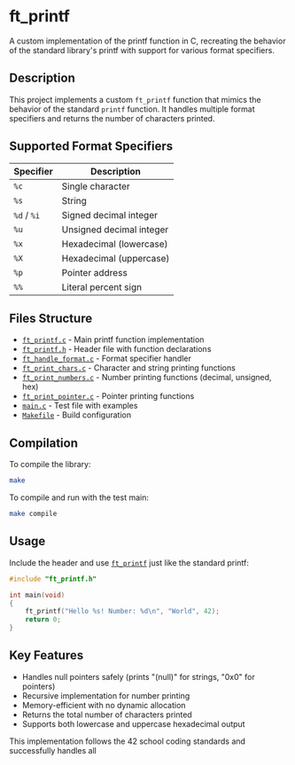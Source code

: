 # ft_printf

A custom implementation of the printf function in C, recreating the behavior of the standard library's printf with support for various format specifiers.

## Description

This project implements a custom `ft_printf` function that mimics the behavior of the standard `printf` function. It handles multiple format specifiers and returns the number of characters printed.

## Supported Format Specifiers

| Specifier   | Description              |
| ----------- | ------------------------ |
| `%c`        | Single character         |
| `%s`        | String                   |
| `%d` / `%i` | Signed decimal integer   |
| `%u`        | Unsigned decimal integer |
| `%x`        | Hexadecimal (lowercase)  |
| `%X`        | Hexadecimal (uppercase)  |
| `%p`        | Pointer address          |
| `%%`        | Literal percent sign     |

## Files Structure

- [`ft_printf.c`](ft_printf.c) - Main printf function implementation
- [`ft_printf.h`](ft_printf.h) - Header file with function declarations
- [`ft_handle_format.c`](ft_handle_format.c) - Format specifier handler
- [`ft_print_chars.c`](ft_print_chars.c) - Character and string printing functions
- [`ft_print_numbers.c`](ft_print_numbers.c) - Number printing functions (decimal, unsigned, hex)
- [`ft_print_pointer.c`](ft_print_pointer.c) - Pointer printing functions
- [`main.c`](main.c) - Test file with examples
- [`Makefile`](Makefile) - Build configuration

## Compilation

To compile the library:

```bash
make
```

To compile and run with the test main:

```bash
make compile
```

## Usage

Include the header and use [`ft_printf`](ft_printf.c) just like the standard printf:

```c
#include "ft_printf.h"

int main(void)
{
    ft_printf("Hello %s! Number: %d\n", "World", 42);
    return 0;
}
```

## Key Features

- Handles null pointers safely (prints "(null)" for strings, "0x0" for pointers)
- Recursive implementation for number printing
- Memory-efficient with no dynamic allocation
- Returns the total number of characters printed
- Supports both lowercase and uppercase hexadecimal output

This implementation follows the 42 school coding standards and successfully handles all
